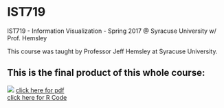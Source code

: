 # IST719
IST719 - Information Visualization - Spring 2017 @ Syracuse University w/ Prof. Hemsley

This course was taught by Professor Jeff Hemsley at Syracuse University.

## This is the final product of this whole course:
![](https://github.com/cpkoywk/IST719/blob/master/Poster%20Project/Poster.png)
[click here for pdf](https://github.com/cpkoywk/IST719/blob/master/Poster%20Project/Poster.pdf)  
[click here for R Code](https://github.com/cpkoywk/IST719/blob/master/Poster%20Project/Poster%20Code.R)

